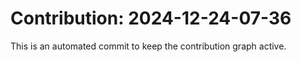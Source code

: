 # Contribution: 2024-12-24-07-36
This is an automated commit to keep the contribution graph active.
